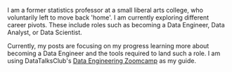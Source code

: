 I am a former statistics professor at a small liberal arts college, who voluntarily left to move back 'home'. I am currently exploring different career pivots. These include roles such as becoming a Data Engineer, Data Analyst, or Data Scientist.

Currently, my posts are focusing on my progress learning more about becoming a Data Engineer and the tools required to land such a role. I am using DataTalksClub's [Data Engineering Zoomcamp](https://github.com/DataTalksClub/data-engineering-zoomcamp) as my guide.


